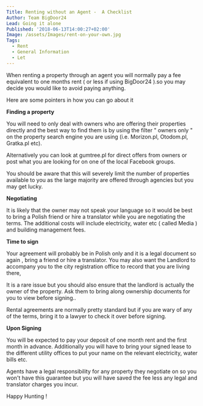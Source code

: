 ```yaml
---
Title: Renting without an Agent -  A Checklist
Author: Team BigDoor24
Lead: Going it alone
Published: '2018-06-13T14:00:27+02:00'
Image: /assets/Images/rent-on-your-own.jpg
Tags:
  - Rent
  - General Information
  - Let
---
```

When renting a property through an agent you will normally pay a fee equivalent to one months rent ( or less if using BigDoor24 ).so you may decide you would like to avoid paying anything. 

Here are some pointers in how you can go about it

**Finding a property**

You will need to only deal with owners who are offering their properties directly and the best way to find them is by using the filter " owners only " on the property search engine you are using (i.e. Morizon.pl, Otodom.pl, Gratka.pl etc).

Alternatively you can look at gumtree.pl for direct offers from owners or post what you are looking for on one of the local Facebook groups.

You should be aware that this will severely limit the number of properties available to you as the large majority are offered through agencies but you may get lucky.

**Negotiating**

It is likely that the owner may not speak your language so it would be best to bring a Polish friend or hire a translator while you are negotiating the terms. The additional costs will include electricity, water etc ( called Media ) and building management fees. 

**Time to sign**

Your agreement will probably be in Polish only and it is a legal document so again , bring a friend or hire a translator. You may also want the Landlord to accompany you to the city registration office to record that you are living there,

It is a rare issue but you should also ensure that the landlord is actually the owner of the property. Ask them to bring along ownership documents for you to view before signing..

Rental agreements are normally pretty standard but if you are wary of any of the terms, bring it to a lawyer to check it over before signing.

**Upon Signing**

You will be expected to pay your deposit of one month rent and the first month in advance. Additionally you will have to bring your signed lease to the different utility offices to put your name on the relevant electricity, water bills etc.

Agents have a legal responsibility for any property they negotiate on so you won't have this guarantee but you will have saved the fee less any legal and translator charges you incur.

Happy Hunting !
